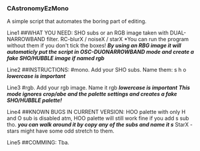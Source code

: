 ### CAstronomyEzMono
A simple script that automates the boring part of editing.

Line1
##WHAT YOU NEED:
SHO subs or an RGB image taken with DUAL-NARROWBAND filter.
RC-blurX / noiseX / starX *You can run the program without them if you don't tick the boxes!
***By using an RBG image it will automaticly put the script in OSC-DUONARROWBAND mode and create a fake SHO/HUBBLE image if named rgb***

Line2
##INSTRUCTIONS:
#mono.
Add your SHO subs.
Name them: s  h  o ***lowercase is important***

Line3
#rgb.
Add your rgb image.
Name it rgb ***lowercase is important***
***This mode ignores crop/abe and the palette settings and creates a fake SHO/HUBBLE palette!***

Line4
##KNOWN BUGS IN CURRENT VERSION:
HOO palette with only H and O sub is disabled atm, HOO palette will still work fine if you add s sub tho. ***you can walk around it by copy any of the subs and name it s***
StarX - stars might have some odd stretch to them.

Line5
##COMMING:
Tba.
